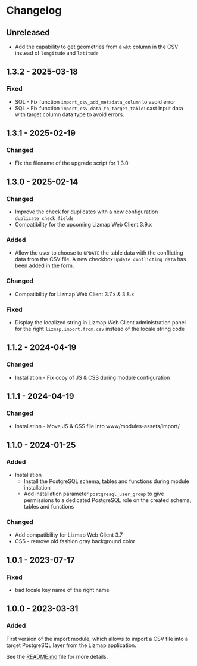 # Changelog

## Unreleased

* Add the capability to get geometries from a `wkt` column in the CSV
  instead of `longitude` and `latitude`

## 1.3.2 - 2025-03-18

### Fixed

* SQL - Fix function `import_csv_add_metadata_column` to avoid error
* SQL - Fix function `import_csv_data_to_target_table`:
  cast input data with target column data type to avoid errors.

## 1.3.1 - 2025-02-19

### Changed

* Fix the filename of the upgrade script for 1.3.0

## 1.3.0 - 2025-02-14

### Changed

* Improve the check for duplicates with a new configuration `duplicate_check_fields`
* Compatibility for the upcoming Lizmap Web Client 3.9.x

### Added

* Allow the user to choose to `UPDATE` the table data with the conflicting data
  from the CSV file. A new checkbox `Update conflicting data` has been added in the form.

### Changed

* Compatibility for Lizmap Web Client 3.7.x & 3.8.x

### Fixed

* Display the localized string in Lizmap Web Client administration panel
  for the right `lizmap.import.from.csv` instead of the
  locale string code

## 1.1.2 - 2024-04-19

### Changed

* Installation - Fix copy of JS & CSS during module configuration

## 1.1.1 - 2024-04-19

### Changed

* Installation - Move JS & CSS file into www/modules-assets/import/


## 1.1.0 - 2024-01-25

### Added

* Installation
  - Install the PostgreSQL schema, tables and functions during module installation
  - Add installation parameter `postgresql_user_group` to give permissions to a dedicated
    PostgreSQL role on the created schema, tables and functions

### Changed

* Add compatibility for Lizmap Web Client 3.7
* CSS - remove old fashion gray background color

## 1.0.1 - 2023-07-17

### Fixed

* bad locale key name of the right name


## 1.0.0 - 2023-03-31

### Added

First version of the import module, which allows to import a CSV
file into a target PostgreSQL layer from the Lizmap application.

See the [README.md](./README.md) file for more details.

